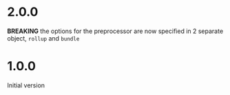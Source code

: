 # 2.0.0
**BREAKING** the options for the preprocessor are now specified in 2 separate object, `rollup` and `bundle`


# 1.0.0
Initial version